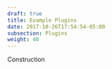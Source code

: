 ```yaml
---
draft: true
title: Example Plugins
date: 2017-10-26T17:54:54-05:00
subsection: Plugins
weight: 40
---
```


Construction
